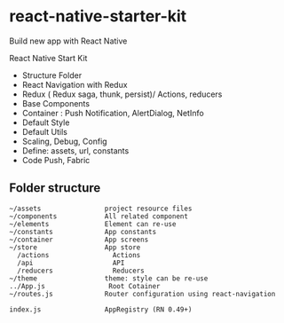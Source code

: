 # react-native-starter-kit
Build new app with React Native 

React Native Start Kit 

- Structure Folder
- React Navigation with Redux
- Redux ( Redux saga, thunk, persist)/ Actions, reducers
- Base Components
- Container : Push Notification, AlertDialog, NetInfo
- Default Style
- Default Utils
- Scaling, Debug, Config
- Define: assets, url, constants
- Code Push, Fabric 


## Folder structure

```
~/assets                project resource files
~/components            All related component
~/elements              Element can re-use 
~/constants             App constants
~/container             App screens
~/store                 App store
  /actions                Actions
  /api                    API
  /reducers               Reducers
~/theme                 theme: style can be re-use
../App.js                Root Cotainer
~/routes.js             Router configuration using react-navigation

index.js                AppRegistry (RN 0.49+)
```

